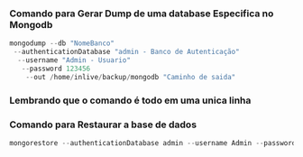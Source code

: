 ### Comando para Gerar Dump de uma database Especifica no Mongodb
```js
mongodump --db "NomeBanco"
 --authenticationDatabase "admin - Banco de Autenticação"
  --username "Admin - Usuario"
   --password 123456
    --out /home/inlive/backup/mongodb "Caminho de saida"
```
### Lembrando que o comando é todo em uma unica linha

### Comando para Restaurar a base de dados
```js
mongorestore --authenticationDatabase admin --username Admin --password 123456 --db "nome" --dir user.bson

```